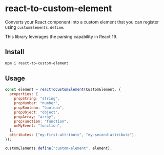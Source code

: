 # react-to-custom-element

Converts your React component into a custom element that you can register using `customElements.define`.

This library leverages the parsing capability in React 19.

## Install

```bash
npm i react-to-custom-element
```

## Usage

```js
const element = reactToCustomElement(CustomElement, {
  properties: {
    propString: "string",
    propNumber: "number",
    propBoolean: "boolean",
    propObject: "object",
    propArray: "array",
    propFunction: "function",
    onMyEvent: "function",
  },
  attributes: ["my-first-attribute", "my-second-attribute"],
});

customElements.define("custom-element", element);
```
